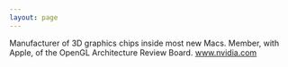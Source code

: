 ```yaml
---
layout: page
---
```




Manufacturer of 3D graphics chips inside most new Macs. Member, with Apple, of the OpenGL Architecture Review Board. www.nvidia.com
